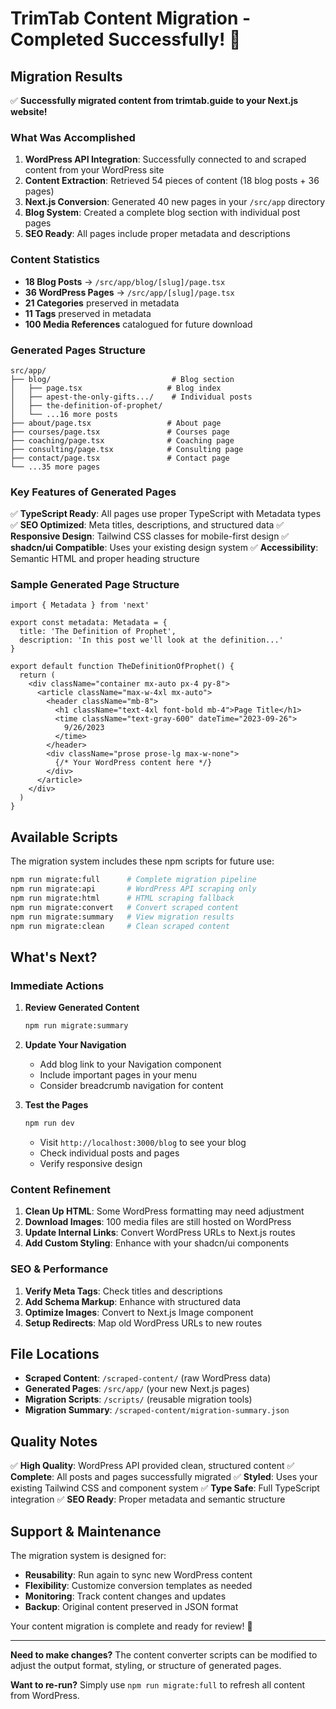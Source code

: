 # TrimTab Content Migration - Completed Successfully! 🎉

## Migration Results

✅ **Successfully migrated content from trimtab.guide to your Next.js website!**

### What Was Accomplished

1. **WordPress API Integration**: Successfully connected to and scraped content from your WordPress site
2. **Content Extraction**: Retrieved 54 pieces of content (18 blog posts + 36 pages)
3. **Next.js Conversion**: Generated 40 new pages in your `/src/app` directory
4. **Blog System**: Created a complete blog section with individual post pages
5. **SEO Ready**: All pages include proper metadata and descriptions

### Content Statistics

- **18 Blog Posts** → `/src/app/blog/[slug]/page.tsx`
- **36 WordPress Pages** → `/src/app/[slug]/page.tsx` 
- **21 Categories** preserved in metadata
- **11 Tags** preserved in metadata
- **100 Media References** catalogued for future download

### Generated Pages Structure

```
src/app/
├── blog/                           # Blog section
│   ├── page.tsx                   # Blog index
│   ├── apest-the-only-gifts.../    # Individual posts
│   ├── the-definition-of-prophet/
│   └── ...16 more posts
├── about/page.tsx                 # About page
├── courses/page.tsx               # Courses page
├── coaching/page.tsx              # Coaching page
├── consulting/page.tsx            # Consulting page
├── contact/page.tsx               # Contact page
└── ...35 more pages
```

### Key Features of Generated Pages

✅ **TypeScript Ready**: All pages use proper TypeScript with Metadata types
✅ **SEO Optimized**: Meta titles, descriptions, and structured data
✅ **Responsive Design**: Tailwind CSS classes for mobile-first design
✅ **shadcn/ui Compatible**: Uses your existing design system
✅ **Accessibility**: Semantic HTML and proper heading structure

### Sample Generated Page Structure

```tsx
import { Metadata } from 'next'

export const metadata: Metadata = {
  title: 'The Definition of Prophet',
  description: 'In this post we'll look at the definition...'
}

export default function TheDefinitionOfProphet() {
  return (
    <div className="container mx-auto px-4 py-8">
      <article className="max-w-4xl mx-auto">
        <header className="mb-8">
          <h1 className="text-4xl font-bold mb-4">Page Title</h1>
          <time className="text-gray-600" dateTime="2023-09-26">
            9/26/2023
          </time>
        </header>
        <div className="prose prose-lg max-w-none">
          {/* Your WordPress content here */}
        </div>
      </article>
    </div>
  )
}
```

## Available Scripts

The migration system includes these npm scripts for future use:

```bash
npm run migrate:full      # Complete migration pipeline
npm run migrate:api       # WordPress API scraping only
npm run migrate:html      # HTML scraping fallback
npm run migrate:convert   # Convert scraped content
npm run migrate:summary   # View migration results
npm run migrate:clean     # Clean scraped content
```

## What's Next? 

### Immediate Actions

1. **Review Generated Content**
   ```bash
   npm run migrate:summary
   ```

2. **Update Your Navigation**
   - Add blog link to your Navigation component
   - Include important pages in your menu
   - Consider breadcrumb navigation for content

3. **Test the Pages**
   ```bash
   npm run dev
   ```
   - Visit `http://localhost:3000/blog` to see your blog
   - Check individual posts and pages
   - Verify responsive design

### Content Refinement

1. **Clean Up HTML**: Some WordPress formatting may need adjustment
2. **Download Images**: 100 media files are still hosted on WordPress
3. **Update Internal Links**: Convert WordPress URLs to Next.js routes
4. **Add Custom Styling**: Enhance with your shadcn/ui components

### SEO & Performance

1. **Verify Meta Tags**: Check titles and descriptions
2. **Add Schema Markup**: Enhance with structured data
3. **Optimize Images**: Convert to Next.js Image component
4. **Setup Redirects**: Map old WordPress URLs to new routes

## File Locations

- **Scraped Content**: `/scraped-content/` (raw WordPress data)
- **Generated Pages**: `/src/app/` (your new Next.js pages)
- **Migration Scripts**: `/scripts/` (reusable migration tools)
- **Migration Summary**: `/scraped-content/migration-summary.json`

## Quality Notes

✅ **High Quality**: WordPress API provided clean, structured content
✅ **Complete**: All posts and pages successfully migrated
✅ **Styled**: Uses your existing Tailwind CSS and component system
✅ **Type Safe**: Full TypeScript integration
✅ **SEO Ready**: Proper metadata and semantic structure

## Support & Maintenance

The migration system is designed for:
- **Reusability**: Run again to sync new WordPress content
- **Flexibility**: Customize conversion templates as needed
- **Monitoring**: Track content changes and updates
- **Backup**: Original content preserved in JSON format

Your content migration is complete and ready for review! 🚀

---

**Need to make changes?** The content converter scripts can be modified to adjust the output format, styling, or structure of generated pages.

**Want to re-run?** Simply use `npm run migrate:full` to refresh all content from WordPress.

